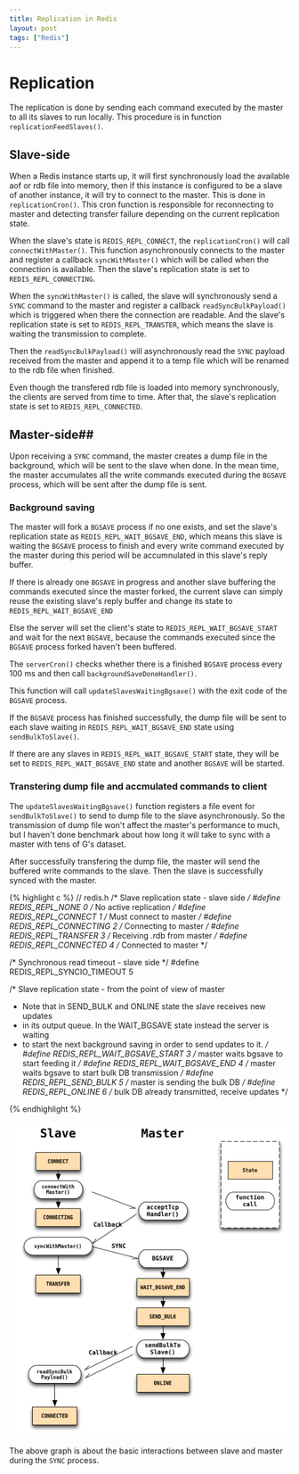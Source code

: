 ```yaml
---
title: Replication in Redis
layout: post
tags: ["Redis"]
---
```


# Replication #
The replication is done by sending each command executed by the master to
all its slaves to run locally. This procedure is in function
`replicationFeedSlaves()`. 

## Slave-side ##

When a Redis instance starts up, it will first synchronously load the available
aof or rdb file into memory, then if this instance is configured to be a
slave of another instance, it will try to connect to the master. This
is done in `replicationCron()`. This cron function is responsible for
reconnecting to master and detecting transfer failure depending on the
current replication state.

When the slave's state is `REDIS_REPL_CONNECT`, the
`replicationCron()` will call `connectWithMaster()`. This function
asynchronously connects to the master and register a callback
`syncWithMaster()` which will be called when the connection is
available. Then the slave's replication state is set to
`REDIS_REPL_CONNECTING`.

When the `syncWithMaster()` is called, the slave will
synchronously send a `SYNC` command to the master and register a
callback `readSyncBulkPayload()` which is triggered when there the
connection are readable. And the slave's replication state is set to
`REDIS_REPL_TRANSTER`, which means the slave is waiting the
transmission to complete.

Then the `readSyncBulkPayload()` will asynchronously read the `SYNC`
payload received from the master and append it to a temp file which
will be renamed to the rdb file when finished. 

Even though the transfered rdb file is loaded into memory
synchronously, the clients are served from time to time. After that,
the slave's replication state is set to `REDIS_REPL_CONNECTED`.


## Master-side##
Upon receiving a `SYNC` command,
the master creates a dump file in the background, which will be sent to
the slave when done. In the mean time, the master accumulates all the
write commands executed during the `BGSAVE` process,
which will be sent after the dump file is sent. 

### Background saving ###
The master will fork a `BGSAVE`
process if no one exists, and set the slave's replication state as 
`REDIS_REPL_WAIT_BGSAVE_END`, which means this slave is waiting the
`BGSAVE` process to finish and 
every write command executed by the master during this period will be
accumnulated in this slave's reply buffer.
 
If there is already one `BGSAVE` in progress
and another slave buffering the commands executed since the master forked,
the current slave can simply reuse the existing slave's
reply buffer and change its state to `REDIS_REPL_WAIT_BGSAVE_END`

Else the server will set the client's state to
`REDIS_REPL_WAIT_BGSAVE_START` and wait for the next `BGSAVE`, because
the commands executed since the `BGSAVE` process forked haven't been
buffered.

The `serverCron()` checks whether there is a finished `BGSAVE` process
every 100 ms and then call `backgroundSaveDoneHandler()`.

This function will call `updateSlavesWaitingBgsave()` with the exit code of
the `BGSAVE` process. 

If the `BGSAVE` process has finished successfully, the dump file will
be sent to each slave waiting in `REDIS_REPL_WAIT_BGSAVE_END` state
using `sendBulkToSlave()`.

If there are any slaves in `REDIS_REPL_WAIT_BGSAVE_START` state, they
will be set to `REDIS_REPL_WAIT_BGSAVE_END` state and another `BGSAVE` will be
started.

### Transtering dump file and accmulated commands to client ###
The `updateSlavesWaitingBgsave()` function registers a file event for 
`sendBulkToSlave()` to send to dump file to the slave asynchronously. 
So the transmission of dump file won't affect the master's performance
to much, but I haven't done benchmark about how long it will take to
sync with a master with tens of G's dataset.

After successfully transfering the dump file, the master
will send the buffered write commands to the slave. Then the slave is
successfully synced with the master.

{% highlight c %}
// redis.h
/* Slave replication state - slave side */
#define REDIS_REPL_NONE 0 /* No active replication */
#define REDIS_REPL_CONNECT 1 /* Must connect to master */
#define REDIS_REPL_CONNECTING 2 /* Connecting to master */
#define REDIS_REPL_TRANSFER 3 /* Receiving .rdb from master */
#define REDIS_REPL_CONNECTED 4 /* Connected to master */

/* Synchronous read timeout - slave side */
#define REDIS_REPL_SYNCIO_TIMEOUT 5

/* Slave replication state - from the point of view of master
 * Note that in SEND_BULK and ONLINE state the slave receives new updates
 * in its output queue. In the WAIT_BGSAVE state instead the server is waiting
 * to start the next background saving in order to send updates to it. */
#define REDIS_REPL_WAIT_BGSAVE_START 3 /* master waits bgsave to start feeding it */
#define REDIS_REPL_WAIT_BGSAVE_END 4 /* master waits bgsave to start bulk DB transmission */
#define REDIS_REPL_SEND_BULK 5 /* master is sending the bulk DB */
#define REDIS_REPL_ONLINE 6 /* bulk DB already transmitted, receive updates */

{% endhighlight %}

![sync](/assets/images/redis/sync.png)

The above graph is about the basic interactions between slave and
master during the `SYNC` process.



